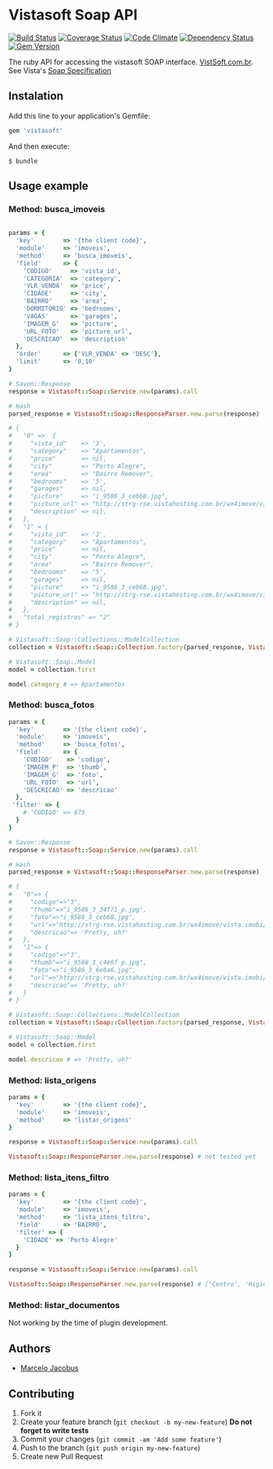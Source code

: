 # Vistasoft Soap API

[![Build Status](https://travis-ci.org/mjacobus/vistasoft.png?branch=master)](https://travis-ci.org/mjacobus/vistasoft)
[![Coverage Status](https://coveralls.io/repos/mjacobus/vistasoft/badge.png)](https://coveralls.io/r/mjacobus/vistasoft)
[![Code Climate](https://codeclimate.com/github/mjacobus/vistasoft.png)](https://codeclimate.com/github/mjacobus/vistasoft)
[![Dependency Status](https://gemnasium.com/mjacobus/vistasoft.png)](https://gemnasium.com/mjacobus/vistasoft)
[![Gem Version](https://badge.fury.io/rb/vistasoft.png)](http://badge.fury.io/rb/vistasoft)

The ruby API for accessing the vistasoft SOAP interface.
[VistSoft.com.br](http://vistasoft.com.br/).
See Vista's [Soap Specification](http://www.vistasoft.com.br/download/RQV_035%20-%20Integra%C3%A7%C3%A3o%20dos%20Im%C3%B3veis%20no%20Website%20ver2_rev01.pdf)


## Instalation

Add this line to your application's Gemfile:

```ruby
gem 'vistasoft'
```

And then execute:

    $ bundle

## Usage example

### Method: busca_imoveis

```ruby

params = {
  'key'        => '{the client code}',
  'module'     => 'imoveis',
  'method'     => 'busca_imoveis',
  'field'      => {
    'CODIGO'     => 'vista_id',
    'CATEGORIA'  => 'category',
    'VLR_VENDA'  => 'price',
    'CIDADE'     => 'city',
    'BAIRRO'     => 'area',
    'DORMITORIO' => 'bedrooms',
    'VAGAS'      => 'garages',
    'IMAGEM_G'   => 'picture',
    'URL_FOTO'   => 'picture_url',
    'DESCRICAO'  => 'description'
  },
  'order'      => {'VLR_VENDA' => 'DESC'},
  'limit'      => '0,10'
}

# Savon::Response
response = Vistasoft::Soap::Service.new(params).call

# Hash
parsed_response = Vistasoft::Soap::ResponseParser.new.parse(response)

# {
#   "0" =>  {
#     "vista_id"    => '3',
#     "category"    => "Apartamentos",
#     "price"       => nil,
#     "city"        => "Porto Alegre",
#     "area"        => "Bairro Remover",
#     "bedrooms"    => '5',
#     "garages"     => nil,
#     "picture"     => "i_9586_3_ceb68.jpg",
#     "picture_url" => "http://strg-rse.vistahosting.com.br/wx4imove/vista.imobi/fotos/",
#     "description" => nil,
#   },
#   "1" = {
#     "vista_id"    => '3',
#     "category"    => "Apartamentos",
#     "price"       => nil,
#     "city"        => "Porto Alegre",
#     "area"        => "Bairro Remover",
#     "bedrooms"    => '5',
#     "garages"     => nil,
#     "picture"     => "i_9586_3_ceb68.jpg",
#     "picture_url" => "http://strg-rse.vistahosting.com.br/wx4imove/vista.imobi/fotos/",
#     "description" => nil,
#   },
#   "total_registros" => "2"
# }

# Vistasoft::Soap::Collections::ModelCollection
collection = Vistasoft::Soap::Collection.factory(parsed_response, Vistasoft::Soap::Model)

# Vistasoft::Soap::Model
model = collection.first

model.category # => Apartamentos

```

### Method: busca_fotos
```ruby
params = {
  'key'        => '{the client code}',
  'module'     => 'imoveis',
  'method'     => 'busca_fotos',
  'field'      => {
    'CODIGO'    => 'codigo',
    'IMAGEM_P'  => 'thumb',
    'IMAGEM_G'  => 'foto',
    'URL_FOTO'  => 'url',
    'DESCRICAO' => 'descricao'
  },
 'filter' => {
    # 'CODIGO' => 875
  }
}

# Savon::Response
response = Vistasoft::Soap::Service.new(params).call

# Hash
parsed_response = Vistasoft::Soap::ResponseParser.new.parse(response)

# {
#   "0"=> {
#     "codigo"=>"3",
#     "thumb"=>"i_9586_3_34f71_p.jpg",
#     "foto"=>"i_9586_3_ceb68.jpg",
#     "url"=>"http://strg-rse.vistahosting.com.br/wx4imove/vista.imobi/fotos/",
#     "descricao"=> 'Pretty, uh?'
#   },
#   "1"=> {
#     "codigo"=>"3",
#     "thumb"=>"i_9586_3_c4e6f_p.jpg",
#     "foto"=>"i_9586_3_6e8a6.jpg",
#     "url"=>"http://strg-rse.vistahosting.com.br/wx4imove/vista.imobi/fotos/",
#     "descricao"=> 'Pretty, uh?'
#   }
# }

# Vistasoft::Soap::Collections::ModelCollection
collection = Vistasoft::Soap::Collection.factory(parsed_response, Vistasoft::Soap::Model)

# Vistasoft::Soap::Model
model = collection.first

model.descricao # => 'Pretty, uh?'

```


### Method: lista_origens

```ruby
params = {
  'key'        => '{the client code}',
  'module'     => 'imoveis',
  'method'     => 'listar_origens'
}

response = Vistasoft::Soap::Service.new(params).call

Vistasoft::Soap::ResponseParser.new.parse(response) # not tested yet

```


### Method: lista_itens_filtro

```ruby
params = {
  'key'        => '{the client code}',
  'module'     => 'imoveis',
  'method'     => 'lista_itens_filtro',
  'field'      => 'BAIRRO',
  'filter' => {
    'CIDADE' => 'Porto Alegre'
  }
}

response = Vistasoft::Soap::Service.new(params).call

Vistasoft::Soap::ResponseParser.new.parse(response) # ['Centro', 'Higienopolis']

```

### Method: listar_documentos
Not working by the time of plugin development.

## Authors

- [Marcelo Jacobus](https://github.com/mjacobus)


## Contributing

1. Fork it
2. Create your feature branch (`git checkout -b my-new-feature`)
**Do not forget to write tests**
3. Commit your changes (`git commit -am 'Add some feature'`)
4. Push to the branch (`git push origin my-new-feature`)
5. Create new Pull Request

